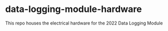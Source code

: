 # data-logging-module-hardware

This repo houses the electrical hardware for the 2022 Data Logging Module